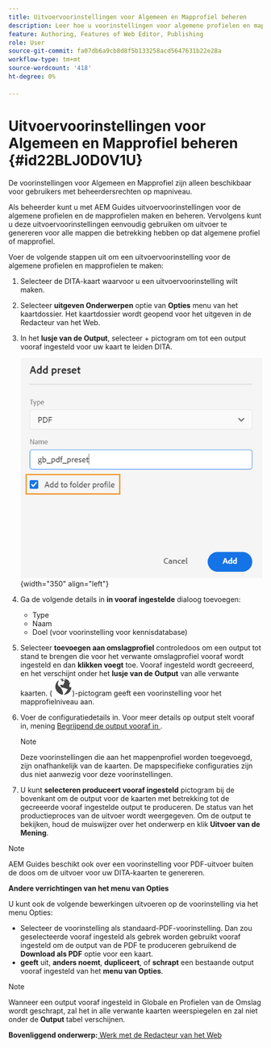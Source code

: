 ```yaml
---
title: Uitvoervoorinstellingen voor Algemeen en Mapprofiel beheren
description: Leer hoe u voorinstellingen voor algemene profielen en mapprofielen als gebruikers met beheerdersrechten in AEM Guides maakt, bewerkt, hernoemt, dupliceert en verwijdert.
feature: Authoring, Features of Web Editor, Publishing
role: User
source-git-commit: fa07db6a9cb8d8f5b133258acd5647631b22e28a
workflow-type: tm+mt
source-wordcount: '418'
ht-degree: 0%

---
```


# Uitvoervoorinstellingen voor Algemeen en Mapprofiel beheren {#id22BLJ0D0V1U}

De voorinstellingen voor Algemeen en Mapprofiel zijn alleen beschikbaar voor gebruikers met beheerdersrechten op mapniveau.

Als beheerder kunt u met AEM Guides uitvoervoorinstellingen voor de algemene profielen en de mapprofielen maken en beheren. Vervolgens kunt u deze uitvoervoorinstellingen eenvoudig gebruiken om uitvoer te genereren voor alle mappen die betrekking hebben op dat algemene profiel of mapprofiel.

Voer de volgende stappen uit om een uitvoervoorinstelling voor de algemene profielen en mapprofielen te maken:

1. Selecteer de DITA-kaart waarvoor u een uitvoervoorinstelling wilt maken.
1. Selecteer **uitgeven Onderwerpen** optie van **Opties** menu van het kaartdossier. Het kaartdossier wordt geopend voor het uitgeven in de Redacteur van het Web.
1. In het **lusje van de Output**, selecteer + pictogram om tot een output vooraf ingesteld voor uw kaart te leiden DITA.

   ![](images/add-global-output-preset.png){width="350" align="left"}

1. Ga de volgende details in **in vooraf ingestelde** dialoog toevoegen:
   - Type
   - Naam
   - Doel \(voor voorinstelling voor kennisdatabase\)
1. Selecteer **toevoegen aan omslagprofiel** controledoos om een output tot stand te brengen die voor het verwante omslagprofiel vooraf wordt ingesteld en dan **klikken voegt** toe. Vooraf ingesteld wordt gecreeerd, en het verschijnt onder het **lusje van de Output** van alle verwante kaarten. \( ![](images/global-preset-icon.svg)\)-pictogram geeft een voorinstelling voor het mapprofielniveau aan.
1. Voer de configuratiedetails in. Voor meer details op output stelt vooraf in, mening [ Begrijpend de output vooraf in ](./generate-output-understand-presets.md).

   >[!NOTE]
   >
   > Deze voorinstellingen die aan het mappenprofiel worden toegevoegd, zijn onafhankelijk van de kaarten. De mapspecifieke configuraties zijn dus niet aanwezig voor deze voorinstellingen.

1. U kunt **selecteren produceert vooraf ingesteld** pictogram bij de bovenkant om de output voor de kaarten met betrekking tot de gecreeerde vooraf ingestelde output te produceren. De status van het productieproces van de uitvoer wordt weergegeven. Om de output te bekijken, houd de muiswijzer over het onderwerp en klik **Uitvoer van de Mening**.

>[!NOTE]
>
> AEM Guides beschikt ook over een voorinstelling voor PDF-uitvoer buiten de doos om de uitvoer voor uw DITA-kaarten te genereren.

**Andere verrichtingen van het menu van Opties**

U kunt ook de volgende bewerkingen uitvoeren op de voorinstelling via het menu Opties:

- Selecteer de voorinstelling als standaard-PDF-voorinstelling. Dan zou geselecteerde vooraf ingesteld als gebrek worden gebruikt vooraf ingesteld om de output van de PDF te produceren gebruikend de **Download als PDF** optie voor een kaart.
- **geeft** uit, **anders noemt**, **dupliceert**, of **schrapt** een bestaande output vooraf ingesteld van het **menu van Opties**.

>[!NOTE]
>
> Wanneer een output vooraf ingesteld in Globale en Profielen van de Omslag wordt geschrapt, zal het in alle verwante kaarten weerspiegelen en zal niet onder de **Output** tabel verschijnen.

**Bovenliggend onderwerp:**[ Werk met de Redacteur van het Web ](web-editor.md)
